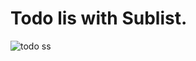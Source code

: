 # Todo lis with Sublist.

![todo ss](https://user-images.githubusercontent.com/112930651/195527963-82d140e7-8da0-45c4-87d5-453faecdf606.png)


